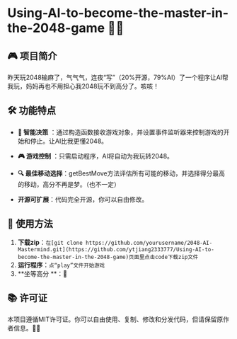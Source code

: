 
# Using-AI-to-become-the-master-in-the-2048-game 🤖✨

## 🎮 项目简介

昨天玩2048输麻了，气气气，连夜“写”（20%开源，79%AI）了一个程序让AI帮我玩，妈妈再也不用担心我2048玩不到高分了。咳咳！


## 🛠️ 功能特点


- **🤖 智能决策** ：通过构造函数接收游戏对象，并设置事件监听器来控制游戏的开始和停止。让AI比我更懂2048。

- **🎮 游戏控制** ：只需启动程序，AI将自动为我玩转2048。

- **🔍 最佳移动选择**：getBestMove方法评估所有可能的移动，并选择得分最高的移动，高分不再是梦。（也不一定）

- **开源可扩展**：代码完全开源，你可以自由修改。


## 📝 使用方法


1. **下载zip**：`在[git clone https://github.com/yourusername/2048-AI-Mastermind.git](https://github.com/ytjiang2333777/Using-AI-to-become-the-master-in-the-2048-game)页面里点击code下载zip文件
`
2. **运行程序**：`点“play”文件开始游戏
`
3. **坐等高分
**：🥳


## 📚 许可证

本项目遵循MIT许可证。你可以自由使用、复制、修改和分发代码，但请保留原作者信息。🌟🎉






